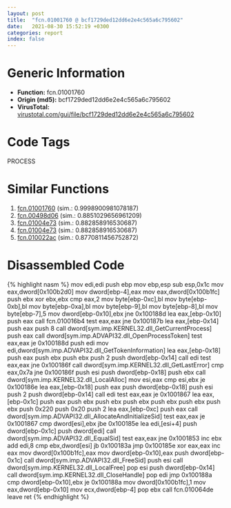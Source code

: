 ```yaml
---
layout: post
title:  "fcn.01001760 @ bcf1729ded12dd6e2e4c565a6c795602"
date:   2021-08-30 15:52:19 +0300
categories: report
index: false
---
```


# Generic Information
- **Function:** fcn.01001760
- **Origin (md5):** bcf1729ded12dd6e2e4c565a6c795602
- **VirusTotal:** [virustotal.com/gui/file/bcf1729ded12dd6e2e4c565a6c795602][virustotal_ref]

# Code Tags
<span class="tag" id="PROCESS">PROCESS</span>


# Similar Functions

1. [fcn.01001760][similar_1_ref] (sim.: 0.9998900981078187)
2. [fcn.00498d06][similar_2_ref] (sim.: 0.8851029656961209)
3. [fcn.01004e73][similar_3_ref] (sim.: 0.882858916530687)
4. [fcn.01004e73][similar_4_ref] (sim.: 0.882858916530687)
5. [fcn.010022ac][similar_5_ref] (sim.: 0.8770811456752872)


# Disassembled Code

{% highlight nasm %}
mov edi,edi
push ebp
mov ebp,esp
sub esp,0x1c
mov eax,dword[0x100b2d0]
mov dword[ebp-4],eax
mov eax,dword[0x100b1fc]
push ebx
xor ebx,ebx
cmp eax,2
mov byte[ebp-0xc],bl
mov byte[ebp-0xb],bl
mov byte[ebp-0xa],bl
mov byte[ebp-9],bl
mov byte[ebp-8],bl
mov byte[ebp-7],5
mov dword[ebp-0x10],ebx
jne 0x100188d
lea eax,[ebp-0x10]
push eax
call fcn.010016b4
test eax,eax
jne 0x100187b
lea eax,[ebp-0x14]
push eax
push 8
call dword[sym.imp.KERNEL32.dll_GetCurrentProcess]
push eax
call dword[sym.imp.ADVAPI32.dll_OpenProcessToken]
test eax,eax
je 0x100188d
push edi
mov edi,dword[sym.imp.ADVAPI32.dll_GetTokenInformation]
lea eax,[ebp-0x18]
push eax
push ebx
push ebx
push 2
push dword[ebp-0x14]
call edi
test eax,eax
jne 0x100186f
call dword[sym.imp.KERNEL32.dll_GetLastError]
cmp eax,0x7a
jne 0x100186f
push esi
push dword[ebp-0x18]
push ebx
call dword[sym.imp.KERNEL32.dll_LocalAlloc]
mov esi,eax
cmp esi,ebx
je 0x100186e
lea eax,[ebp-0x18]
push eax
push dword[ebp-0x18]
push esi
push 2
push dword[ebp-0x14]
call edi
test eax,eax
je 0x1001867
lea eax,[ebp-0x1c]
push eax
push ebx
push ebx
push ebx
push ebx
push ebx
push ebx
push 0x220
push 0x20
push 2
lea eax,[ebp-0xc]
push eax
call dword[sym.imp.ADVAPI32.dll_AllocateAndInitializeSid]
test eax,eax
je 0x1001867
cmp dword[esi],ebx
jbe 0x100185e
lea edi,[esi+4]
push dword[ebp-0x1c]
push dword[edi]
call dword[sym.imp.ADVAPI32.dll_EqualSid]
test eax,eax
jne 0x1001853
inc ebx
add edi,8
cmp ebx,dword[esi]
jb 0x100183a
jmp 0x100185e
xor eax,eax
inc eax
mov dword[0x100b1fc],eax
mov dword[ebp-0x10],eax
push dword[ebp-0x1c]
call dword[sym.imp.ADVAPI32.dll_FreeSid]
push esi
call dword[sym.imp.KERNEL32.dll_LocalFree]
pop esi
push dword[ebp-0x14]
call dword[sym.imp.KERNEL32.dll_CloseHandle]
pop edi
jmp 0x100188a
cmp dword[ebp-0x10],ebx
je 0x100188a
mov dword[0x100b1fc],1
mov eax,dword[ebp-0x10]
mov ecx,dword[ebp-4]
pop ebx
call fcn.010064de
leave 
ret 
{% endhighlight %}


[similar_1_ref]: /report/fcn.01001760@7be42d186738ec1816397d616de2cb9d
[similar_2_ref]: /report/fcn.00498d06@3b2d901eaca41ce14deca6a48c0c801a
[similar_3_ref]: /report/fcn.01004e73@bcf1729ded12dd6e2e4c565a6c795602
[similar_4_ref]: /report/fcn.01004e73@7be42d186738ec1816397d616de2cb9d
[similar_5_ref]: /report/fcn.010022ac@bcf1729ded12dd6e2e4c565a6c795602
[virustotal_ref]: https://www.virustotal.com/gui/file/bcf1729ded12dd6e2e4c565a6c795602